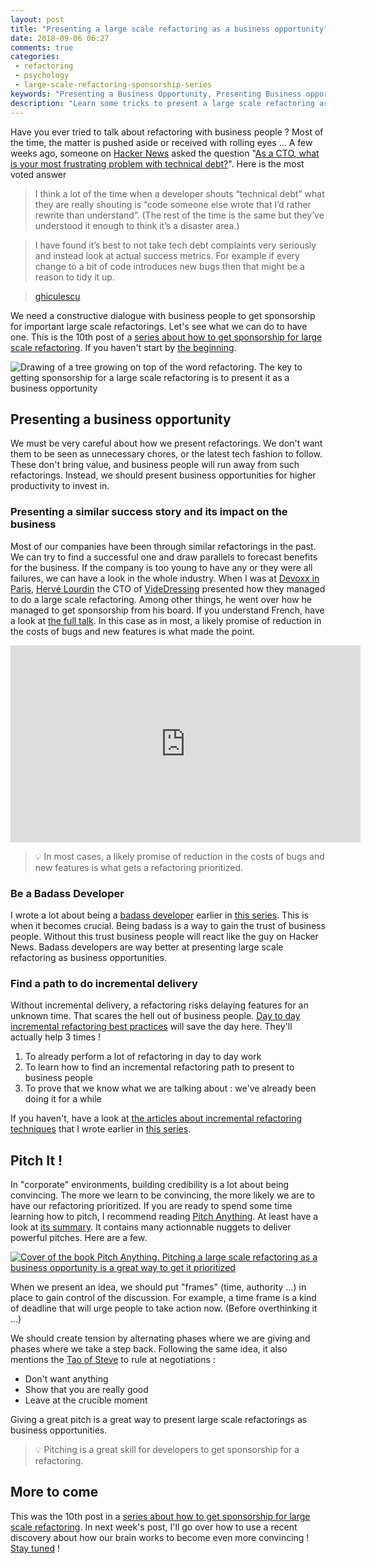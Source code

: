 ```yaml
---
layout: post
title: "Presenting a large scale refactoring as a business opportunity"
date: 2018-09-06 06:27
comments: true
categories: 
 - refactoring
 - psychology
 - large-scale-refactoring-sponsorship-series
keywords: "Presenting a Business Opportunity, Presenting Business opportunity, Large Scale Refactoring, refactoring large software projects, refactoring large software systems, refactoring large code base, refactoring in large software projects"
description: "Learn some tricks to present a large scale refactoring as a business opportunity in order to get sponsorship. Using the wrong communication usually leads to no refactoring. Presenting a business opportunity, appearing trustful and delivering a powerful pitch is a lot more likely to be successful."
---
```

Have you ever tried to talk about refactoring with business people ? Most of the time, the matter is pushed aside or received with rolling eyes ... A few weeks ago, someone on [Hacker News](https://news.ycombinator.com/) asked the question "[As a CTO, what is your most frustrating problem with technical debt?](https://news.ycombinator.com/item?id=17600503&utm_source=hackernewsletter&utm_medium=email&utm_term=ask_hn)". Here is the most voted answer

> I think a lot of the time when a developer shouts “technical debt” what they are really shouting is “code someone else wrote that I’d rather rewrite than understand”. (The rest of the time is the same but they’ve understood it enough to think it’s a disaster area.)

> I have found it’s best to not take tech debt complaints very seriously and instead look at actual success metrics. For example if every change to a bit of code introduces new bugs then that might be a reason to tidy it up.

> [ghiculescu](https://github.com/ghiculescu)

We need a constructive dialogue with business people to get sponsorship for important large scale refactorings. Let's see what we can do to have one. This is the 10th post of a [series about how to get sponsorship for large scale refactoring](/blog/categories/large-scale-refactoring-sponsorship-series/). If you haven't start by [the beginning](/how-to-convince-your-business-to-sponsor-a-large-scale-refactoring/).

![Drawing of a tree growing on top of the word refactoring. The key to getting sponsorship for a large scale refactoring is to present it as a business opportunity]({{site.url}}/imgs/2018-08-22-presenting-a-large-scale-refactoring-as-a-business-opportunity/refactoring-opportunity.jpg)

## Presenting a business opportunity

We must be very careful about how we present refactorings. We don't want them to be seen as unnecessary chores, or the latest tech fashion to follow. These don't bring value, and business people will run away from such refactorings. Instead, we should present business opportunities for higher productivity to invest in.

### Presenting a similar success story and its impact on the business

Most of our companies have been through similar refactorings in the past. We can try to find a successful one and draw parallels to forecast benefits for the business. If the company is too young to have any or they were all failures, we can have a look in the whole industry. When I was at [Devoxx in Paris](https://www.devoxx.fr/), [Hervé Lourdin](https://twitter.com/hervelourdin?lang=fr) the CTO of [VideDressing](https://www.videdressing.com/) presented how they managed to do a large scale refactoring. Among other things, he went over how he managed to get sponsorship from his board. If you understand French, have a look at [the full talk](https://www.youtube.com/watch?v=UZt07-dsTdU). In this case as in most, a likely promise of reduction in the costs of bugs and new features is what made the point.

<iframe width="560" height="315" src="https://www.youtube.com/embed/UZt07-dsTdU" frameborder="0" allow="autoplay; encrypted-media" allowfullscreen></iframe>

> 💡 In most cases, a likely promise of reduction in the costs of bugs and new features is what gets a refactoring prioritized.

### Be a Badass Developer

I wrote a lot about being a [badass developer](/blog/categories/badass-developer/) earlier in [this series](/blog/categories/large-scale-refactoring-sponsorship-series/). This is when it becomes crucial. Being badass is a way to gain the trust of business people. Without this trust business people will react like the guy on Hacker News. Badass developers are way better at presenting large scale refactoring as business opportunities.

### Find a path to do incremental delivery

Without incremental delivery, a refactoring risks delaying features for an unknown time. That scares the hell out of business people. [Day to day incremental refactoring best practices](/blog/categories/incremental-software-development/) will save the day here. They'll actually help 3 times !

1.  To already perform a lot of refactoring in day to day work
2.  To learn how to find an incremental refactoring path to present to business people
3.  To prove that we know what we are talking about : we've already been doing it for a while

If you haven't, have a look at [the articles about incremental refactoring techniques](/blog/categories/incremental-software-development/) that I wrote earlier in [this series](/blog/categories/large-scale-refactoring-sponsorship-series/).

## Pitch It !

In "corporate" environments, building credibility is a lot about being convincing. The more we learn to be convincing, the more likely we are to have our refactoring prioritized. If you are ready to spend some time learning how to pitch, I recommend reading [Pitch Anything](https://www.amazon.com/Pitch-Anything-Innovative-Presenting-Persuading/dp/0071752854). At least have a look at [its summary](https://www.marketingfirst.co.nz/2013/10/pitch-anything-an-innovative-method-for-presenting-persuading-and-winning-the-deal-by-oren-klaff/). It contains many actionnable nuggets to deliver powerful pitches. Here are a few.

[![Cover of the book Pitch Anything. Pitching a large scale refactoring as a business opportunity is a great way to get it prioritized]({{site.url}}/imgs/2018-08-22-presenting-a-large-scale-refactoring-as-a-business-opportunity/pitch-anything.jpg)](https://www.amazon.com/Pitch-Anything-Innovative-Presenting-Persuading/dp/0071752854)

When we present an idea, we should put "frames" (time, authority ...) in place to gain control of the discussion. For example, a time frame is a kind of deadline that will urge people to take action now. (Before overthinking it ...) 

We should create tension by alternating phases where we are giving and phases where we take a step back. Following the same idea, it also mentions the [Tao of Steve](https://en.wikipedia.org/wiki/The_Tao_of_Steve) to rule at negotiations :

*   Don't want anything
*   Show that you are really good
*   Leave at the crucible moment

Giving a great pitch is a great way to present large scale refactorings as business opportunities.

> 💡 Pitching is a great skill for developers to get sponsorship for a refactoring.

## More to come

This was the 10th post in a [series about how to get sponsorship for large scale refactoring](/blog/categories/large-scale-refactoring-sponsorship-series/). In next week's post, I'll go over how to use a recent discovery about how our brain works to become even more convincing ! [Stay tuned](http://eepurl.com/dxKE95) !
